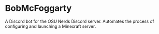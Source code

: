 # BobMcFoggarty
A Discord bot for the OSU Nerds Discord server. Automates the process of configuring and launching a Minecraft server.

